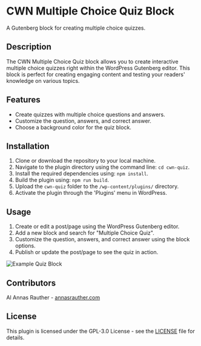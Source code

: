 # CWN Multiple Choice Quiz Block

A Gutenberg block for creating multiple choice quizzes.

## Description

The CWN Multiple Choice Quiz block allows you to create interactive multiple choice quizzes right within the WordPress Gutenberg editor. This block is perfect for creating engaging content and testing your readers' knowledge on various topics.

## Features

- Create quizzes with multiple choice questions and answers.
- Customize the question, answers, and correct answer.
- Choose a background color for the quiz block.

## Installation

1. Clone or download the repository to your local machine.
2. Navigate to the plugin directory using the command line: `cd cwn-quiz`.
3. Install the required dependencies using: `npm install`.
4. Build the plugin using: `npm run build`.
5. Upload the `cwn-quiz` folder to the `/wp-content/plugins/` directory.
6. Activate the plugin through the 'Plugins' menu in WordPress.

## Usage

1. Create or edit a post/page using the WordPress Gutenberg editor.
2. Add a new block and search for "Multiple Choice Quiz".
3. Customize the question, answers, and correct answer using the block options.
4. Publish or update the post/page to see the quiz in action.

![Example Quiz Block](https://codewithnas.annasrauther.com/wp-content/uploads/2023/08/cwn-quiz-screenshot.png)

## Contributors

Al Annas Rauther - [annasrauther.com](https://annasrauther.com)

## License

This plugin is licensed under the GPL-3.0 License - see the [LICENSE](LICENSE) file for details.